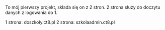 To mój pierwszy projekt, składa się on z 2 stron. 2 strona służy do doczytu danych z logowania do 1.


1 strona: doszkoly.ct8.pl
2 strona: szkolaadmin.ct8.pl
